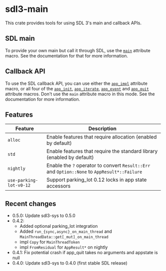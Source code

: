 # sdl3-main

This crate provides tools for using SDL 3's main and callback APIs.

## SDL main

To provide your own main but call it through SDL, use the [`main`] attribute macro.
See the documentation for that for more information.

## Callback API

To use the SDL callback API, you can use either the [`app_impl`] attribute macro,
or all four of the [`app_init`], [`app_iterate`], [`app_event`] and [`app_quit`]
attribute macros. Don't use the `main` attribute macro in this mode.
See the documentation for more information.

## Features
| Feature                 | Description |
| ----------------------- | ----------- |
| `alloc`                 | Enable features that require allocation (enabled by default) |
| `std`                   | Enable features that require the standard library (enabled by default) |
| `nightly`               | Enable the `?` operator to convert `Result::Err` and `Option::None` to `AppResult*::Failure` |
| `use-parking-lot-v0-12` | Support parking_lot 0.12 locks in app state accessors |

## Recent changes

- 0.5.0: Update sdl3-sys to 0.5.0
- 0.4.2:
  - Added optional parking_lot integration
  - Added `run_{sync,async}_on_main_thread` and `MainThreadData::get[_mut]_on_main_thread`
  - impl `Copy` for `MainThreadToken`
  - impl `FromResidual` for `AppResult*` on nightly
- 0.4.1: Fix potential crash if app_quit takes no arguments and appstate is null
- 0.4.0: Update sdl3-sys to 0.4.0 (first stable SDL release)

[`main`]: <https://docs.rs/sdl3-main/0.5.0/sdl3_main/attr.main.html>
[`app_impl`]: <https://docs.rs/sdl3-main/0.5.0/sdl3_main/attr.app_impl.html>
[`app_init`]: <https://docs.rs/sdl3-main/0.5.0/sdl3_main/attr.app_init.html>
[`app_iterate`]: <https://docs.rs/sdl3-main/0.5.0/sdl3_main/attr.app_impl.html>
[`app_event`]: <https://docs.rs/sdl3-main/0.5.0/sdl3_main/attr.app_event.html>
[`app_quit`]: <https://docs.rs/sdl3-main/0.5.0/sdl3_main/attr.app_quit.html>
